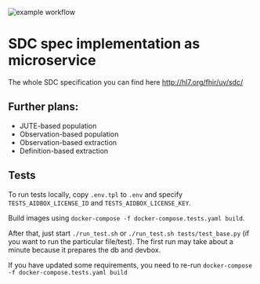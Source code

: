 ![example workflow](https://github.com/beda-software/fhir-sdc/actions/workflows/github-actions.yml/badge.svg)
# SDC spec implementation as microservice

The whole SDC specification you can find here http://hl7.org/fhir/uv/sdc/

## Further plans:
- JUTE-based population
- Observation-based population
- Observation-based extraction
- Definition-based extraction


## Tests
To run tests locally, copy `.env.tpl` to `.env` and specify `TESTS_AIDBOX_LICENSE_ID` and `TESTS_AIDBOX_LICENSE_KEY`.  


Build images using `docker-compose -f docker-compose.tests.yaml build`.


After that, just start `./run_test.sh` or `./run_test.sh tests/test_base.py` (if you want to run the particular file/test).
The first run may take about a minute because it prepares the db and devbox.


If you have updated some requirements, you need to re-run `docker-compose -f docker-compose.tests.yaml build`
